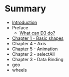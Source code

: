 # Summary

* [Introduction](README.md)
* Preface
   * [What can D3 do?](what_can_d3_do.md)
* [Chapter 1 - Basic shapes](chapter_1_-_basic_shapes.md)
* Chapter 4 - Axis
* Chapter 5 - Animation
* Chapter 2 - selectAll
* Chapter 3 - Data Binding
* geo
* wheels

